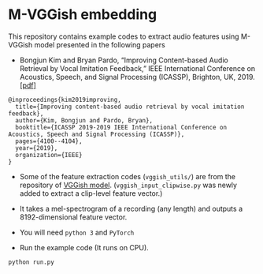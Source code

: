 # M-VGGish embedding

This repository contains example codes to extract audio features using M-VGGish model presented in the following papers

* Bongjun Kim and Bryan Pardo, “Improving Content-based Audio Retrieval by Vocal Imitation Feedback,” IEEE International Conference on Acoustics, Speech, and Signal Processing (ICASSP), Brighton, UK, 2019. [[pdf]](https://www.bongjunkim.com/pages/files/papers/icassp19_Kim.pdf) 

```
@inproceedings{kim2019improving,
  title={Improving content-based audio retrieval by vocal imitation feedback},
  author={Kim, Bongjun and Pardo, Bryan},
  booktitle={ICASSP 2019-2019 IEEE International Conference on Acoustics, Speech and Signal Processing (ICASSP)},
  pages={4100--4104},
  year={2019},
  organization={IEEE}
}
```

* Some of the feature extraction codes (`vggish_utils/`) are from the repository of [VGGish model](https://github.com/tensorflow/models/tree/master/research/audioset). (`vggish_input_clipwise.py` was newly added to extract a clip-level feature vector.)

* It takes a mel-spectrogram of a recording (any length) and outputs a 8192-dimensional feature vector.

* You will need `python 3` and `PyTorch`

* Run the example code (It runs on CPU).
```shell
python run.py
```
